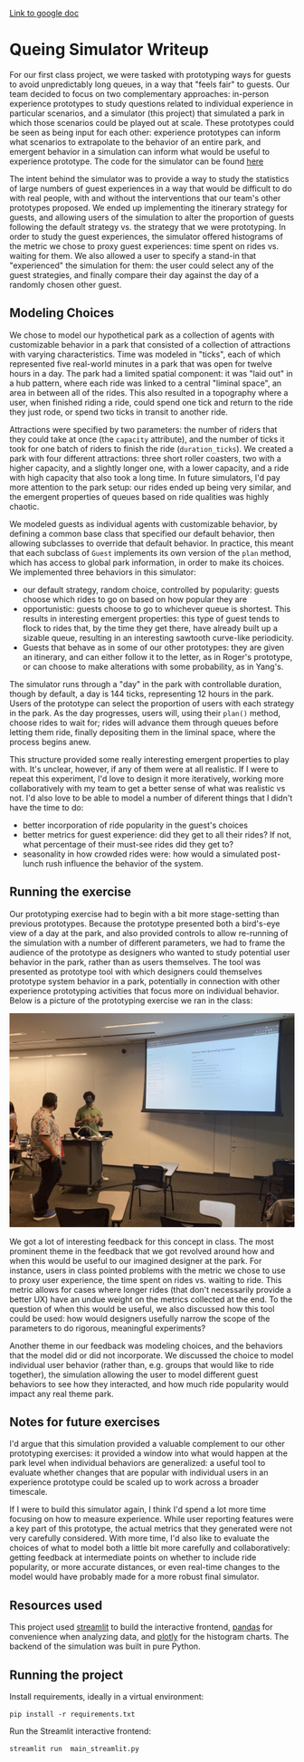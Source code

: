 [Link to google doc](https://docs.google.com/document/d/19LBNmNIz-2mKWfcSyZB_hAvp05hnZ4awjApvx9uYm7Q/edit)


# Queing Simulator Writeup

For our first class project, we were tasked with prototyping ways for guests to avoid unpredictably long queues, in a way that "feels fair" to guests. Our team decided to focus on two complementary approaches: in-person experience prototypes to study questions related to individual experience in particular scenarios, and a simulator (this project) that simulated a park in which those scenarios could be played out at scale. These prototypes could be seen as being input for each other: experience prototypes can inform what scenarios to extrapolate to the behavior of an entire park, and emergent behavior in a simulation can inform what would be useful to experience prototype. The code for the simulator can be found [here](https://github.com/gsireesh/pax_queueing)

The intent behind the simulator was to provide a way to study the statistics of large numbers of guest experiences in a way that would be difficult to do with real people, with and without the interventions that our team's other prototypes proposed. We ended up implementing the itinerary strategy for guests, and allowing users of the simulation to alter the proportion of guests following the default strategy vs. the strategy that we were prototyping. In order to study the guest experiences, the simulator offered histograms of the metric we chose to proxy guest experiences: time spent on rides vs. waiting for them. We also allowed a user to specify a stand-in that "experienced" the simulation for them: the user could select any of the guest strategies, and finally compare their day against the day of a randomly chosen other guest. 

## Modeling Choices

We chose to model our hypothetical park as a collection of agents with customizable behavior in a park that consisted of a collection of attractions with varying characteristics. Time was modeled in "ticks", each of which represented five real-world minutes in a park that was open for twelve hours in a day. The park had a limited spatial component: it was "laid out" in a hub pattern, where each ride was linked to a central "liminal space", an area in between all of the rides. This also resulted in a topography where a user, when finished riding a ride, could spend one tick and return to the ride they just rode, or spend two ticks in transit to another ride. 

Attractions were specified by two parameters: the number of riders that they could take at once (the `capacity` attribute), and the number of ticks it took for one batch of riders to finish the ride (`duration_ticks`). We created a park with four different attractions: three short roller coasters, two with a higher capacity, and a slightly longer one, with a lower capacity, and a ride with high capacity that also took a long time. In future simulators, I'd pay more attention to the park setup: our rides ended up being very similar, and the emergent properties of queues based on ride qualities was highly chaotic.

We modeled guests as individual agents with customizable behavior, by defining a common base class that specified our default behavior, then allowing subclasses to override that default behavior. In practice, this meant that each subclass of `Guest` implements its own version of the `plan` method, which has access to global park information, in order to make its choices. We implemented three behaviors in this simulator:
- our default strategy, random choice, controlled by popularity: guests choose which rides to go on based on how popular they are
- opportunistic: guests choose to go to whichever queue is shortest. This results in interesting emergent properties: this type of guest tends to flock to rides that, by the time they get there, have already built up a sizable queue, resulting in an interesting sawtooth curve-like periodicity.
- Guests that behave as in some of our other prototypes: they are given an itinerary, and can either follow it to the letter, as in Roger's prototype, or can choose to make alterations with some probability, as in Yang's. 

The simulator runs through a "day" in the park with controllable duration, though by default, a day is 144 ticks, representing 12 hours in the park. Users of the prototype can select the proportion of users with each strategy in the park. As the day progresses, users will, using their `plan()` method, choose rides to wait for; rides will advance them through queues before letting them ride, finally depositing them in the liminal space, where the process begins anew. 

This structure provided some really interesting emergent properties to play with. It's unclear, however, if any of them were at all realistic. If I were to repeat this experiment, I'd love to design it more iteratively, working more collaboratively with my team to get a better sense of what was realistic vs not. I'd also love to be able to model a number of diferent things that I didn't have the time to do:
- better incorporation of ride popularity in the guest's choices
- better metrics for guest experience: did they get to all their rides? If not, what percentage of their must-see rides did they get to?
- seasonality in how crowded rides were: how would a simulated post-lunch rush influence the behavior of the system.

## Running the exercise
Our prototyping exercise had to begin with a bit more stage-setting than previous prototypes. Because the prototype presented both a bird's-eye view of a day at the park, and also provided controls to allow re-running of the simulation with a number of different parameters, we had to frame the audience of the prototype as designers who wanted to study potential user behavior in the park, rather than as users themselves. The tool was presented as prototype tool with which designers could themselves prototype system behavior in a park, potentially in connection with other experience prototyping activities that focus more on individual behavior. Below is a picture of the prototyping exercise we ran in the class:

![Running the prototyping exercise](image.jpg)

We got a lot of interesting feedback for this concept in class. The most prominent theme in the feedback that we got revolved around how and when this would be useful to our imagined designer at the park. For instance, users in class pointed problems with the metric we chose to use to proxy user experience, the time spent on rides vs. waiting to ride. This metric allows for cases where longer rides (that don't necessarily provide a better UX) have an undue weight on the metrics collected at the end. To the question of when this would be useful, we also discussed how this tool could be used: how would designers usefully narrow the scope of the parameters to do rigorous, meaningful experiments? 

Another theme in our feedback was modeling choices, and the behaviors that the model did or did not incorporate. We discussed the choice to model individual user behavior (rather than, e.g. groups that would like to ride together), the simulation allowing the user to model different guest behaviors to see how they interacted, and how much ride popularity would impact any real theme park. 

## Notes for future exercises

I'd argue that this simulation provided a valuable complement to our other prototyping exercises: it provided a window into what would happen at the park level when individual behaviors are generalized: a useful tool to evaluate whether changes that are popular with individual users in an experience prototype could be scaled up to work across a broader timescale. 

If I were to build this simulator again, I think I'd spend a lot more time focusing on how to measure experience. While user reporting features were a key part of this prototype, the actual metrics that they generated were not very carefully considered. With more time, I'd also like to evaluate the choices of what to model both a little bit more carefully and collaboratively: getting feedback at intermediate points on whether to include ride popularity, or more accurate distances, or even real-time changes to the model would have probably made for a more robust final simulator.

## Resources used
This project used [streamlit](https://streamlit.io) to build the interactive frontend, [pandas](https://pandas.pydata.org) for convenience when analyzing data, and [plotly](https://pypi.org/project/plotly/) for the histogram charts. The backend of the simulation was built in pure Python.

## Running the project
Install requirements, ideally in a virtual environment:
```shell
pip install -r requirements.txt
```
Run the Streamlit interactive frontend:
```shell
streamlit run  main_streamlit.py
```